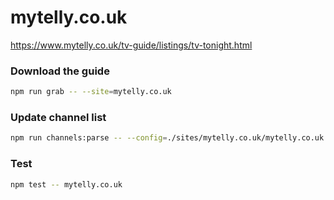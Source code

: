 # mytelly.co.uk

https://www.mytelly.co.uk/tv-guide/listings/tv-tonight.html

### Download the guide

```sh
npm run grab -- --site=mytelly.co.uk
```

### Update channel list

```sh
npm run channels:parse -- --config=./sites/mytelly.co.uk/mytelly.co.uk.config.js --output=./sites/mytelly.co.uk/mytelly.co.uk.channels.xml
```

### Test

```sh
npm test -- mytelly.co.uk
```
